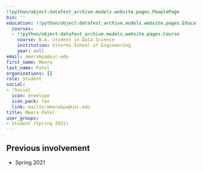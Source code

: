 ```yaml
---
!!python/object:datafest_archive.models.website.pages.PeoplePage
bio: ''
education: !!python/object:datafest_archive.models.website.pages.Education
  courses:
  - !!python/object:datafest_archive.models.website.pages.Course
    course: B.A. student in Data Science
    institution: Viterbi School of Engineering
    year: null
email: meerakpa@usc.edu
first_name: Meera
last_name: Patel
organizations: []
role: Student
social:
- !Social
  icon: envelope
  icon_pack: fas
  link: mailto:meerakpa@usc.edu
title: Meera Patel
user_groups:
- Student (Spring 2021)
---
```



## Previous involvement

* Spring 2021

